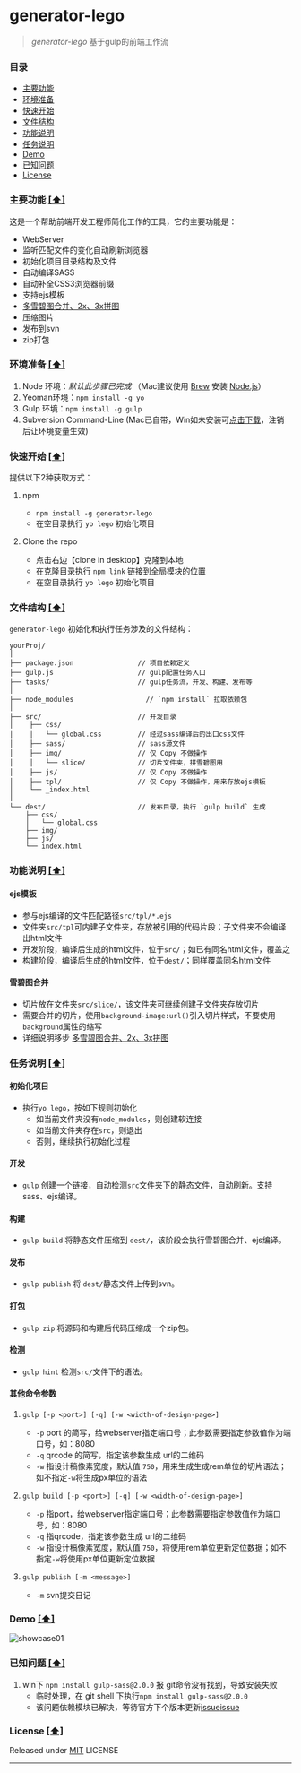 # generator-lego

> *generator-lego* 基于gulp的前端工作流


### <a name="top"></a>目录
* [主要功能](#intro)
* [环境准备](#sys-env)
* [快速开始](#quick-start)
* [文件结构](#file-tree)
* [功能说明](#func-dtls)
* [任务说明](#task-dtls)
* [Demo](#show-case)
* [已知问题](#known-issues)
* [License](#license)


### <a name="intro"></a>主要功能 [[⬆]](#top)
这是一个帮助前端开发工程师简化工作的工具，它的主要功能是：

* WebServer
* 监听匹配文件的变化自动刷新浏览器
* 初始化项目目录结构及文件
* 自动编译SASS
* 自动补全CSS3浏览器前缀
* 支持ejs模板
* [多雪碧图合并、2x、3x拼图][4]
* 压缩图片
* 发布到svn
* zip打包


### <a name="sys-env"></a>环境准备 [[⬆]](#top)
1. Node 环境：*默认此步骤已完成*  （Mac建议使用 [Brew] 安装 [Node.js]） 
2. Yeoman环境：`npm install -g yo`
3. Gulp 环境：`npm install -g gulp`
4. Subversion Command-Line (Mac已自带，Win如未安装可[点击下载][7]，注销后让环境变量生效)


### <a name="quick-start"></a>快速开始 [[⬆]](#top)
提供以下2种获取方式：	

1. npm
	* `npm install -g generator-lego`
	* 在空目录执行 `yo lego` 初始化项目

2. Clone the repo
	* 点击右边【clone in desktop】克隆到本地
	* 在克隆目录执行 `npm link` 链接到全局模块的位置
	* 在空目录执行 `yo lego` 初始化项目


### <a name="file-tree"></a>文件结构 [[⬆]](#top)
`generator-lego` 初始化和执行任务涉及的文件结构：

```
yourProj/
│
├── package.json                // 项目依赖定义
├── gulp.js                     // gulp配置任务入口
├── tasks/ 						// gulp任务流，开发、构建、发布等
│
├── node_modules    			  // `npm install` 拉取依赖包
│
├── src/                        // 开发目录
│    ├── css/                   
│    │   └── global.css         // 经过sass编译后的出口css文件
│    ├── sass/                  // sass源文件
│    ├── img/                   // 仅 Copy 不做操作
│    │   └── slice/             // 切片文件夹，拼雪碧图用
│    ├── js/                    // 仅 Copy 不做操作
│    ├── tpl/                   // 仅 Copy 不做操作，用来存放ejs模板
│    └── _index.html             
│    
└── dest/                       // 发布目录，执行 `gulp build` 生成
    ├── css/                    
    │   └── global.css
    ├── img/                   
    ├── js/                     
    └── index.html               
```

### <a name="func-dtls"></a>功能说明 [[⬆]](#top)
#### ejs模板
* 参与ejs编译的文件匹配路径`src/tpl/*.ejs`
* 文件夹`src/tpl`可内建子文件夹，存放被引用的代码片段；子文件夹不会编译出html文件
* 开发阶段，编译后生成的html文件，位于`src/`；如已有同名html文件，覆盖之
* 构建阶段，编译后生成的html文件，位于`dest/`；同样覆盖同名html文件

#### 雪碧图合并
* 切片放在文件夹`src/slice/`，该文件夹可继续创建子文件夹存放切片
* 需要合并的切片，使用`background-image:url()`引入切片样式，不要使用`background`属性的缩写
* 详细说明移步 [多雪碧图合并、2x、3x拼图][4]


### <a name="task-dtls"></a>任务说明 [[⬆]](#top)
#### 初始化项目
* 执行`yo lego`，按如下规则初始化
	* 如当前文件夹没有`node_modules`，则创建软连接
	* 如当前文件夹存在`src`，则退出
	* 否则，继续执行初始化过程

#### 开发
* `gulp` 创建一个链接，自动检测`src`文件夹下的静态文件，自动刷新。支持sass、ejs编译。

#### 构建
* `gulp build` 将静态文件压缩到 `dest/`，该阶段会执行雪碧图合并、ejs编译。

#### 发布
* `gulp publish` 将 `dest/`静态文件上传到svn。

#### 打包
* `gulp zip` 将源码和构建后代码压缩成一个zip包。

#### 检测
* `gulp hint` 检测`src/`文件下的语法。


#### 其他命令参数
1. `gulp [-p <port>] [-q] [-w <width-of-design-page>]`
	* `-p` port 的简写，给webserver指定端口号；此参数需要指定参数值作为端口号，如：8080
	* `-q` qrcode 的简写，指定该参数生成 url的二维码
	* `-w` 指设计稿像素宽度，默认值 `750`，用来生成生成rem单位的切片语法；如不指定`-w`将生成px单位的语法

2. `gulp build [-p <port>] [-q] [-w <width-of-design-page>]`
	* `-p` 指port，给webserver指定端口号；此参数需要指定参数值作为端口号，如：8080
	* `-q` 指qrcode，指定该参数生成 url的二维码
	* `-w` 指设计稿像素宽度，默认值 `750`，将使用rem单位更新定位数据；如不指定`-w`将使用px单位更新定位数据

3. `gulp publish [-m <message>]`
	* `-m` svn提交日记

### <a name="show-case"></a>Demo [[⬆]](#top)
![showcase01](https://cloud.githubusercontent.com/assets/1762523/4558145/146cf2e4-4edc-11e4-8e21-9d408776a14d.gif)

### <a name="known-issues"></a>已知问题 [[⬆]](#top)
1. win下 `npm install gulp-sass@2.0.0` 报 git命令没有找到，导致安装失败 
	* 临时处理，在 git shell 下执行`npm install gulp-sass@2.0.0`
	* 该问题依赖模块已解决，等待官方下个版本更新[issue][5][issue][6]


### <a name="license"></a>License [[⬆]](#top)
Released under [MIT] LICENSE


---
[Brew]: http://brew.sh/
[Node.js]: http://nodejs.org/
[yeoman]:http://yeoman.io/
[gulp]:https://github.com/gulpjs/gulp/blob/master/docs/getting-started.md#getting-started
[MIT]: http://rem.mit-license.org/
[1]: http://www.graphicsmagick.org/download.html
[2]: http://phantomjs.org/download.html
[3]: https://github.com/hzlzh/f2e-workflow/issues/6
[4]: https://github.com/twlk28/multi-sprite
[5]: https://github.com/sass/node-sass/issues/933
[6]: https://github.com/sass/node-sass/pull/943
[7]: http://pan.baidu.com/s/1gdrQ7Px